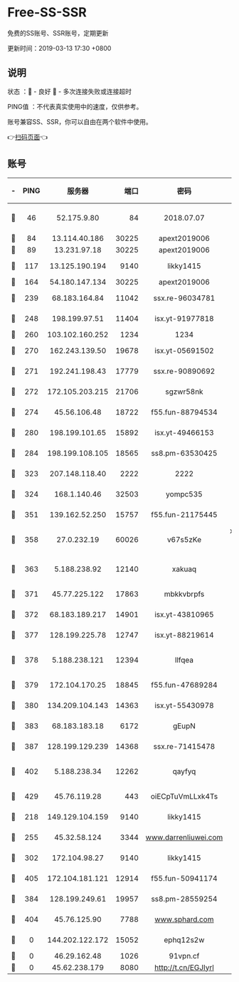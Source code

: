 # Free-SS-SSR

免费的SS账号、SSR账号，定期更新

更新时间：2019-03-13 17:30 +0800

## 说明

状态     ：🙂 - 良好 🙁 - 多次连接失败或连接超时

PING值   ：不代表真实使用中的速度，仅供参考。

账号兼容SS、SSR，你可以自由在两个软件中使用。

👉[扫码页面](https://liesauer.github.io/Free-SS-SSR/)👈

## 账号

|-|PING|服务器|端口|密码|加密方式|区域|
|:----:|:----:|:-----:|-----:|:----:|:----:|:----:|
|🙂|46|52.175.9.80|84|2018.07.07|chacha20-ietf-poly1305|HK|
|🙂|84|13.114.40.186|30225|apext2019006|chacha20|JP|
|🙂|89|13.231.97.18|30225|apext2019006|chacha20|JP|
|🙂|117|13.125.190.194|9140|likky1415|aes-256-cfb|KR|
|🙂|164|54.180.147.134|30225|apext2019006|chacha20|KR|
|🙂|239|68.183.164.84|11042|ssx.re-96034781|aes-256-cfb|US|
|🙂|248|198.199.97.51|11404|isx.yt-91977818|aes-256-cfb|US|
|🙂|260|103.102.160.252|1234|1234|rc4-md5|JP|
|🙂|270|162.243.139.50|19678|isx.yt-05691502|aes-256-cfb|US|
|🙂|271|192.241.198.43|17779|ssx.re-90890692|aes-256-cfb|US|
|🙂|272|172.105.203.215|21706|sgzwr58nk|aes-256-cfb|JP|
|🙂|274|45.56.106.48|18722|f55.fun-88794534|aes-256-cfb|US|
|🙂|280|198.199.101.65|15892|isx.yt-49466153|aes-256-cfb|US|
|🙂|284|198.199.108.105|18565|ss8.pm-63530425|aes-256-cfb|US|
|🙂|323|207.148.118.40|2222|2222|aes-256-cfb|SG|
|🙂|324|168.1.140.46|32503|yompc535|aes-256-cfb|AU|
|🙂|351|139.162.52.250|15757|f55.fun-21175445|aes-256-cfb|SG|
|🙂|358|27.0.232.19|60026|v67s5zKe|xchacha20-ietf-poly1305|HK|
|🙂|363|5.188.238.92|12140|xakuaq|chacha20-ietf-poly1305|BR|
|🙂|371|45.77.225.122|17863|mbkkvbrpfs|aes-256-cfb|GB|
|🙂|372|68.183.189.217|14901|isx.yt-43810965|aes-256-cfb|SG|
|🙂|377|128.199.225.78|12747|isx.yt-88219614|aes-256-cfb|SG|
|🙂|378|5.188.238.121|12394|llfqea|chacha20-ietf-poly1305|BR|
|🙂|379|172.104.170.25|18845|f55.fun-47689284|aes-256-cfb|SG|
|🙂|380|134.209.104.143|14363|isx.yt-55430978|aes-256-cfb|SG|
|🙂|383|68.183.183.18|6172|gEupN|aes-256-cfb|SG|
|🙂|387|128.199.129.239|14368|ssx.re-71415478|aes-256-cfb|SG|
|🙂|402|5.188.238.34|12262|qayfyq|chacha20-ietf-poly1305|BR|
|🙂|429|45.76.119.28|443|oiECpTuVmLLxk4Ts|aes-256-cfb|AU|
|🙂|218|149.129.104.159|9140|likky1415|aes-256-cfb|HK|
|🙂|255|45.32.58.124|3344|www.darrenliuwei.com|aes-256-cfb|JP|
|🙂|302|172.104.98.27|9140|likky1415|aes-256-cfb|JP|
|🙂|405|172.104.181.121|12914|f55.fun-50941174|aes-256-cfb|SG|
|🙁|384|128.199.249.61|19957|ss8.pm-28559254|aes-256-cfb|SG|
|🙁|404|45.76.125.90|7788|www.sphard.com|aes-256-cfb|AU|
|🙁|0|144.202.122.172|15052|ephq12s2w|aes-256-cfb|US|
|🙁|0|46.29.162.48|1026|91vpn.cf|rc4-md5|RU|
|🙁|0|45.62.238.179|8080|http://t.cn/EGJIyrl|rc4-md5|CA|
